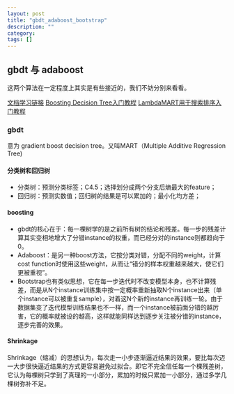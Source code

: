 ```yaml
---
layout: post
title: "gbdt_adaboost_bootstrap"
description: ""
category:
tags: []
---
```



## gbdt 与 adaboost

这两个算法在一定程度上其实是有些接近的，我们不妨分别来看看。

[文档学习链接](http://suanfazu.com/t/gbdt-die-dai-jue-ce-shu-ru-men-jiao-cheng/135)
[Boosting Decision Tree入门教程](http://www.schonlau.net/publication/05stata_boosting.pdf)
[LambdaMART用于搜索排序入门教程](http://research.microsoft.com/pubs/132652/MSR-TR-2010-82.pdf)

### gbdt

意为 gradient boost decision tree。又叫MART（Multiple Additive Regression Tree)

#### 分类树和回归树

- 分类树：预测分类标签；C4.5；选择划分成两个分支后熵最大的feature；
- 回归树：预测实数值；回归树的结果是可以累加的；最小化均方差；

#### boosting

- gbdt的核心在于：每一棵树学的是之前所有树的结论和残差。每一步的残差计算其实变相地增大了分错instance的权重，而已经分对的instance则都趋向于0。
- Adaboost：是另一种boost方法，它按分类对错，分配不同的weight，计算cost function时使用这些weight，从而让“错分的样本权重越来越大，使它们更被重视”。
- Bootstrap也有类似思想，它在每一步迭代时不改变模型本身，也不计算残差，而是从N个instance训练集中按一定概率重新抽取N个instance出来（单个instance可以被重复sample），对着这N个新的instance再训练一轮。由于数据集变了迭代模型训练结果也不一样，而一个instance被前面分错的越厉害，它的概率就被设的越高，这样就能同样达到逐步关注被分错的instance，逐步完善的效果。

#### Shrinkage

Shrinkage（缩减）的思想认为，每次走一小步逐渐逼近结果的效果，要比每次迈一大步很快逼近结果的方式更容易避免过拟合。即它不完全信任每一个棵残差树，它认为每棵树只学到了真理的一小部分，累加的时候只累加一小部分，通过多学几棵树弥补不足。


